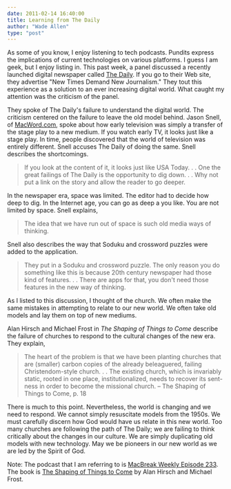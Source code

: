 ```yaml
---
date: 2011-02-14 16:40:00
title: Learning from The Daily
author: "Wade Allen"
type: "post"
---
```


As some of you know, I enjoy listening to tech podcasts. Pundits express the implications of current technologies on various platforms. I guess I am geek, but I enjoy listing in. This past week, a panel discussed a recently launched digital newspaper called [The Daily](http://www.thedaily.com/ "The Daily"). If you go to their Web site, they advertise "New Times Demand New Journalism." They tout this experience as a solution to an ever increasing digital world. What caught my attention was the criticism of the panel. 

They spoke of The Daily's failure to understand the digital world. The criticism centered on the failure to leave the old model behind. Jason Snell, of [MacWord.com](http://www.macworld.com/ "Apple, Mac, iPhone, iPad, and iPod Reviews, Help, Tips, and News | Macworld"), spoke about how early television was simply a transfer of the stage play to a new medium. If you watch early TV, it looks just like a stage play. In time, people discovered that the world of television was entirely different.  Snell accuses The Daily of doing the same. Snell describes the shortcomings.

>If you look at the content of it, it looks just like USA Today. . . One the great failings of The Daily is the opportunity to dig down. . . Why not put a link on the story and allow the reader to go deeper. 

In the newspaper era, space was limited. The editor had to decide how deep to dig. In the Internet age, you can go as deep a you like. You are not limited by space. Snell explains,

>The idea that we have run out of space is such old media ways of thinking.

Snell also describes the way that Soduku and crossword puzzles were added to the application.

>They put in a Soduku and crossword puzzle. The only reason you do something like this is because 20th century newspaper had those kind of features. . . There are apps for that, you don't need those features in the new way of thinking.

As I listed to this discussion, I thought of the church. We often make the same mistakes in attempting to relate to our new world. We often take old models and lay them on top of new mediums. 

Alan Hirsch and Michael Frost in *The Shaping of Things to Come* describe the failure of churches to respond to the cultural changes of the new era. They explain,

>The heart of the problem is that we have been planting churches that are (smaller) carbon copies of the already beleaguered, failing Christendom-style church. . . The existing church, which is invariably static, rooted in one place, institutionalized, needs to recover its sent-ness in order to become the missional church. – The Shaping of Things to Come, p. 18

There is much to this point. Nevertheless, the world is changing and we need to respond. We cannot simply resuscitate models from the 1950s. We must carefully discern how God would have us relate in this new world. Too many churches are following the path of The Daily; we are failing to think critically about the changes in our culture. We are simply duplicating old models with new technology. May we be pioneers in our new world as we are led by the Spirit of God.

Note: The podcast that I am referring to is [MacBreak Weekly Episode 233](http://twit.tv/mbw233 "The TWiT Netcast Network with Leo Laporte"). The book is [The Shaping of Things to Come](http://www.amazon.com/gp/product/1565636597?ie=UTF8&tag=wadblo-20&linkCode=as2&camp=1789&creative=390957&creativeASIN=1565636597 "Amazon.com: The Shaping of Things to Come: Innovation and Mission for the 21 Century Church (9781565636590): Michael Frost, Alan Hirsch: Books") by Alan Hirsch and Michael Frost.
